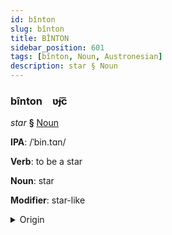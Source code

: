```yaml
---
id: bînton
slug: bînton
title: BÎNTON
sidebar_position: 601
tags: [bînton, Noun, Austronesian]
description: star § Noun
---
```


### bînton&emsp;<span kind="abugida">ʋ̃ɟc̃</span>

*star* **§** [Noun](../../tags/Noun)

**IPA**: /ˈbin.tɑn/

**Verb**: to be a star

**Noun**: star

**Modifier**: star-like

<details>
    <summary>Origin</summary>
    Malay bintang /bintaŋ/<br/>
    <em>Austronesian Language Family</em>
</details>